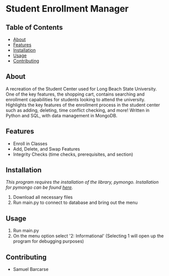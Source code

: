 # Student Enrollment Manager

## Table of Contents

- [About](#about)
- [Features](#features)
- [Installation](#installation)
- [Usage](#usage)
- [Contributing](#contributing)

## About

A recreation of the Student Center used for Long Beach State University. One of the key features, the shopping cart, contains searching and enrollment capabilities for students looking to attend the university. Highlights the key features of the enrollment process in the student center such as adding, deleting, time conflict checking, and more! Written in Python and SQL, with data management in MongoDB.

## Features

- Enroll in Classes
- Add, Delete, and Swap Features
- Integrity Checks (time checks, prerequisites, and section)

## Installation

*This program requires the installation of the library, pymongo. Installation for pymongo can be found [here](https://pypi.org/project/pymongo/).*
1. Download all necessary files
2. Run main.py to connect to database and bring out the menu

## Usage

1. Run main.py
2. On the menu option select '2: Informational' (Selecting 1 will open up the program for debugging purposes)

## Contributing

- Samuel Barcarse
